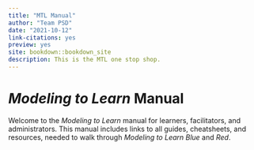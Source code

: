```yaml
---
title: "MTL Manual"
author: "Team PSD"
date: "2021-10-12"
link-citations: yes
preview: yes
site: bookdown::bookdown_site
description: This is the MTL one stop shop.
---
```


# *Modeling to Learn* Manual

Welcome to the *Modeling to Learn* manual for learners, facilitators, and administrators.
This manual includes links to all guides, cheatsheets, and resources, needed to walk through *Modeling to Learn Blue* and *Red*.
